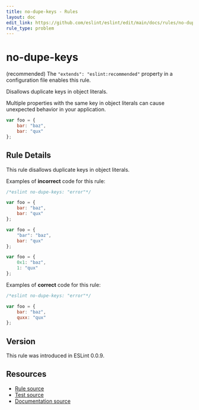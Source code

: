 ```yaml
---
title: no-dupe-keys - Rules
layout: doc
edit_link: https://github.com/eslint/eslint/edit/main/docs/rules/no-dupe-keys.md
rule_type: problem
---
```

<!-- Note: No pull requests accepted for this file. See README.md in the root directory for details. -->

# no-dupe-keys

(recommended) The `"extends": "eslint:recommended"` property in a configuration file enables this rule.

Disallows duplicate keys in object literals.

Multiple properties with the same key in object literals can cause unexpected behavior in your application.

```js
var foo = {
    bar: "baz",
    bar: "qux"
};
```

## Rule Details

This rule disallows duplicate keys in object literals.

Examples of **incorrect** code for this rule:

```js
/*eslint no-dupe-keys: "error"*/

var foo = {
    bar: "baz",
    bar: "qux"
};

var foo = {
    "bar": "baz",
    bar: "qux"
};

var foo = {
    0x1: "baz",
    1: "qux"
};
```

Examples of **correct** code for this rule:

```js
/*eslint no-dupe-keys: "error"*/

var foo = {
    bar: "baz",
    quxx: "qux"
};
```

## Version

This rule was introduced in ESLint 0.0.9.

## Resources

* [Rule source](https://github.com/eslint/eslint/tree/HEAD/lib/rules/no-dupe-keys.js)
* [Test source](https://github.com/eslint/eslint/tree/HEAD/tests/lib/rules/no-dupe-keys.js)
* [Documentation source](https://github.com/eslint/eslint/tree/HEAD/docs/rules/no-dupe-keys.md)
